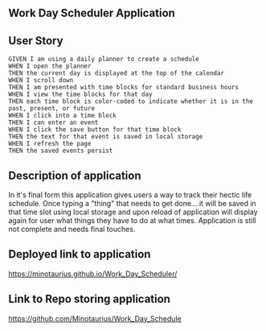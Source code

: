 ## Work Day Scheduler Application

## User Story
```
GIVEN I am using a daily planner to create a schedule
WHEN I open the planner
THEN the current day is displayed at the top of the calendar
WHEN I scroll down
THEN I am presented with time blocks for standard business hours
WHEN I view the time blocks for that day
THEN each time block is color-coded to indicate whether it is in the past, present, or future
WHEN I click into a time block
THEN I can enter an event
WHEN I click the save button for that time block
THEN the text for that event is saved in local storage
WHEN I refresh the page
THEN the saved events persist
```

## Description of application

In it's final form this application gives users a way to track their hectic life schedule. Once typing a "thing" that needs to get done....it will be saved in that time slot using local storage and upon reload of application will display again for user what things they have to do at what times. Application is still not complete and needs final touches.


## Deployed link to application
https://minotaurius.github.io/Work_Day_Scheduler/

## Link to Repo storing application
https://github.com/Minotaurius/Work_Day_Schedule